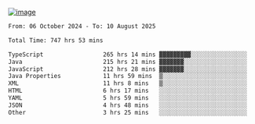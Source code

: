 
[![image](https://github.com/user-attachments/assets/3e37fcfd-5657-4b9d-95f6-80b564699e3f)](https://ayushmaurya.vercel.app)

<!--START_SECTION:waka-->

```txt
From: 06 October 2024 - To: 10 August 2025

Total Time: 747 hrs 53 mins

TypeScript                 265 hrs 14 mins ▓▓▓▓▓▓▓▓▓░░░░░░░░░░░░░░░░   35.30 %
Java                       215 hrs 21 mins ▓▓▓▓▓▓▓░░░░░░░░░░░░░░░░░░   28.66 %
JavaScript                 212 hrs 28 mins ▓▓▓▓▓▓▓░░░░░░░░░░░░░░░░░░   28.28 %
Java Properties            11 hrs 59 mins  ▒░░░░░░░░░░░░░░░░░░░░░░░░   01.60 %
XML                        11 hrs 8 mins   ▒░░░░░░░░░░░░░░░░░░░░░░░░   01.48 %
HTML                       6 hrs 17 mins   ░░░░░░░░░░░░░░░░░░░░░░░░░   00.84 %
YAML                       5 hrs 59 mins   ░░░░░░░░░░░░░░░░░░░░░░░░░   00.80 %
JSON                       4 hrs 48 mins   ░░░░░░░░░░░░░░░░░░░░░░░░░   00.64 %
Other                      3 hrs 25 mins   ░░░░░░░░░░░░░░░░░░░░░░░░░   00.46 %
```

<!--END_SECTION:waka-->

<!--
**the-t3ch-wizard/the-t3ch-wizard** is a ✨ _special_ ✨ repository because its `README.md` (this file) appears on your GitHub profile.

Here are some ideas to get you started:

- 🔭 I’m currently working on ...
- 🌱 I’m currently learning ...
- 👯 I’m looking to collaborate on ...
- 🤔 I’m looking for help with ...
- 💬 Ask me about ...
- 📫 How to reach me: ...
- 😄 Pronouns: ...
- ⚡ Fun fact: ...
-->
